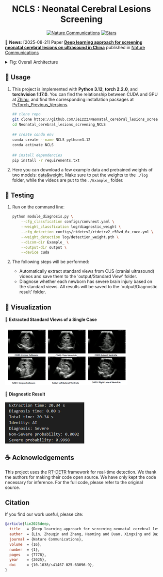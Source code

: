 <h1 align="center">NCLS : Neonatal Cerebral Lesions Screening</h1>


<p align="center">
  <a href="https://www.nature.com/articles/s41467-025-63096-9"><img src="https://img.shields.io/badge/Nature%20Communications-文章-0b7fab.svg" alt="Nature Communications"></a>
  <a href="https://github.com/Je1zzz/Neonatal_cerebral_lesions_screening_NCLS/stargazers"><img src="https://img.shields.io/github/stars/Je1zzz/Neonatal_cerebral_lesions_screening_NCLS" alt="Stars"></a>
</p>

<p align="left">📣 <b>News</b>: [2025-08-21] Paper <b><u>Deep learning approach for screening neonatal cerebral lesions on ultrasound in China</u></b> published in <a href="https://www.nature.com/articles/s41467-025-63096-9">Nature Communications</a></p>

<details>
  <summary>Fig: Overall Architecture</summary>
  <p align="center">
    <img src="./output/Figure1_01.png" alt="Overall Architecture" width="100%">
  </p>
</details>

## 🍔 Usage


1. This project is implemented with **Python 3.12**, **torch 2.2.0**, and **torchvision 1.17.0**. You can find the relationship between CUDA and GPU at [Zhihu](https://zhuanlan.zhihu.com/p/633473214), and find the corresponding installation packages at [PyTorch_Previous_Versions](https://pytorch.org/get-started/previous-versions/).

   ```bash
   ## clone repo
   git clone https://github.com/Je1zzz/Neonatal_cerebral_lesions_screening_NCLS.git
   cd Neonatal_cerebral_lesions_screening_NCLS

   ## create conda env
   conda create --name NCLS python=3.12
   conda activate NCLS

   ## install dependencies
   pip install -r requirements.txt
   ```

2. Here you can download a few example data and pretrained weights of two models: [data&weight](https://drive.google.com/drive/folders/1aQDuLPmSBAULJ5soqeizaEkAHiwfpV1o?usp=sharing). Make sure to put the weights to the `./log` folder, while the videos are put to the `./Example_` folder.


## 🍨 Testing

1. Run on the command line:
    ```bash
    python module_diagnosis.py \
        --cfg_classfication configs/convnext.yaml \
        --weight_classfication log/diagnostic_weight \
        --cfg_detection configs/rtdetrv2/rtdetrv2_r50vd_6x_coco.yml \
        --weight_detection log/detection_weight.pth \
        --dicom-dir Example_ \
        --output-dir output \
        --device cuda
    ```

2. The following steps will be performed:

    - Automatically extract standard views from CUS (cranial ultrasound) videos and save them to the 'output/Standard View' folder.
    - Diagnose whether each newborn has severe brain injury based on the standard views. All results will be saved to the 'output/Diagnostic result' folder.

## 🍼 Visualization

#### 🍭 Extracted Standard Views of a Single Case

<p align="left">
  <img src="output/extracted.png" width="80%" alt="Standard Views Example">
</p>

#### 🍰 Diagnostic Result
![Diagnostic Result](./output/result.png)

## ☕ Acknowledgements

This project uses the [RT-DETR](https://github.com/lyuwenyu/RT-DETR) framework for real-time detection. We thank the authors for making their code open source. We have only kept the code necessary for inference. For the full code, please refer to the original source.

## Citation
If you find our work useful, please cite:
```bibtex
@article{lin2025deep,
  title   = {Deep learning approach for screening neonatal cerebral lesions on ultrasound in China},
  author  = {Lin, Zhouqin and Zhang, Haoming and Duan, Xingxing and Bai, Yan and Wang, Jian and Liang, Qianhong and Zhou, Jingran and Xie, Fusui and Shentu, Zhen and Huang, Ruobing and Chen, Yayan and Yu, Hongkui and Weng, Zongjie and Ni, Dong and Liu, Lei and Zhou, Luyao},
  journal = {Nature Communications},
  volume  = {16},
  number  = {1},
  pages   = {7778},
  year    = {2025},
  doi     = {10.1038/s41467-025-63096-9},
}
```